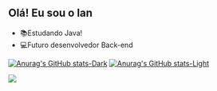 ## Olá! Eu sou o Ian

- :books:Estudando Java!
- :computer:Futuro desenvolvedor Back-end

[![Anurag's GitHub stats-Dark](https://github-readme-stats.vercel.app/api?username=piresiann&show_icons=true&theme=dark#gh-dark-mode-only)](https://github.com/anuraghazra/github-readme-stats#gh-dark-mode-only)
[![Anurag's GitHub stats-Light](https://github-readme-stats.vercel.app/api?username=piresiann&show_icons=true&theme=default#gh-light-mode-only)](https://github.com/anuraghazra/github-readme-stats#gh-light-mode-only)
<div>

<a href="https://www.linkedin.com/in/ianpds/" target="_blank"><img src="https://img.shields.io/badge/LinkedIn-0077B5?style=for-the-badge&logo=linkedin&logoColor=white" target="_blank"></a>
</div>
